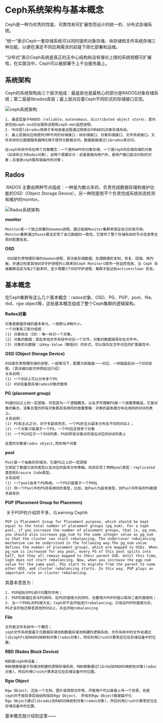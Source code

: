 # Ceph系统架构与基本概念

​    Ceph是一种为优秀的性能、可靠性和可扩展性而设计的统一的、分布式存储系统。

​    “统一”表示Ceph一套存储系统可以同时提供对象存储、块存储和文件系统存储三种功能，以便在满足不同应用需求的前提下简化部署和运维。

​    “分布式”表示Ceph系统是真正的无中心结构和没有理论上限的系统规模可扩展性，在实践当中，Ceph可以被部署于上千台服务器上。

## 系统架构

​    Ceph的系统架构由三个层次组成：最底层也是最核心的部分是RADOS对象存储系统；第二层是librados库层；最上层对应着Ceph不同形式的存储接口实现。

![ceph系统架构](E:\03_电子藏书馆_试建\502_cookbook\flow\ceph系统架构.jpg)

 	1. 最底层基于RADOS（reliable，autonomous，distributed object store），其内部包括ceph-osd后台服务进程和ceph-mon监控进程。
 	2. 中间层librados库用于本地或者远程通过网络访问RADOS对象存储系统。
 	3. 最上层面向应用提供3种不同的存储接口：块存储接口、对象存储接口、文件系统接口。文件系统的元数据服务器MDS用于提供元数据访问。数据直接通过librados库访问。

~~~
在ceph系统中存在两个对象概念：一个是RGW中的对象存储，一个是Ceph的后端存储的对象（后续称之为Rados对象），这两个需要区分：前者是面向用户的，是用户接口能访问到的对象；后者是ceph服务端操作的对象；
~~~



## Rados

​    RADOS 主要由两种节点组成：一种是为数众多的、负责完成数据存储和维护功能的OSD（Object Storage Device），另一种则是若干个负责完成系统状态检测和维护的monitor。

![Rados系统架构](E:\03_电子藏书馆_试建\502_cookbook\flow\Rados系统架构.png)

**monitor**

~~~
Monitor是一个独立部署的daemon进程。通过组成Monitor集群来保证自己的高可用。Monitor集群通过Paxos算法实现了自己数据的一致性。它提供了整个存储系统的节点信息等全局的配置信息。
~~~

**OSD**

~~~
 OSD是负责物理存储的daemon进程，其功能存储数据，处理数据的复制、恢复、回填、再均衡，并通过检查其他OSD守护进程的心跳来向Ceph Monitors提供一些监控信息。当 Ceph 存储集群设定为有2个副本时，至少需要2个OSD守护进程，集群才能达到active+clean 状态。
~~~



## 基本概念

​    在Ceph集群有这么几个基本概念：rados对象、OSD、PG、PGP、pool、file、rbd、rgw object等，这些基本概念组成了整个Ceph集群的逻辑架构。

**Rados对象**

~~~
对象是数据存储的基本单元，一般默认4MB大小。
一个对象有三部分组成：
(1) 对象标志（ID）：唯一标识一个对象。
(2) 对象的数据：其在本地文件系统中对应一个文件，对象的数据就保存在文件中。
(3) 对象的元数据：以Key-Value（键值对）的形式，可以保存在文件对应的扩展属性中。
~~~

**OSD (Object Storage Device)**

~~~
OSD是负责物理存储的进程，一般情况下，配置为和磁盘一一对应，一块磁盘启动一个OSD进程。(其详细功能可参照前述介绍)
关系说明：
(1) 一个OSD上可以分布多个PG
(2) OSD设备是存储rados对象的载体
~~~

**PG (placement group)**

~~~
PG是OSD之上的一层逻辑，可视其为一个逻辑概念。从名字可理解PG是一个放置策略组，它是对象的集合，该集合里的所有对象都具有相同的放置策略：对象的副本都分布在相同的OSD列表上。
关系说明：
(1) PG有主从之分，对于多副本而言，一个PG的主从副本分布在不同的OSD上；
(2) 一个对象只能属于一个PG，一个PG包含很多个对象
(3) 一个PG对应于一个OSD列表，PG的所有对象对存放在对应的OSD列表上

这里的对象是rados object,而非用户对象
~~~

**pool**

~~~
Pool是一个抽象的存储池，它是PG之上的一层逻辑
它规定了数据冗余的类型以及对应的副本分布策略。目前实现了两种pool类型：replicated类型和Erasure Code类型。
关系说明：
(1) 一个pool由多个PG构成，一个PG只能属于一个POOL
(2) 同一个Pool中的PG具有相同的类型，比如，如Pool为副本类型，则Pool中所有的PG都是多副本的
~~~

**PGP (Placement Group for Placemen)**

​    关于PGP的介绍并不多，《Learning Ceph》:

```
PGP is Placement Group for Placement purpose, which should be kept equal to the total number of placement groups (pg_num). For a Ceph pool, if you increase the number of placement groups, that is, pg_num, you should also increase pgp_num to the same integer value as pg_num so that the cluster can start rebalancing. The undercover rebalancing mechanism can be understood in the following way.The pg_num value defines the number of placement groups, which are mapped to OSDs. When pg_num is increased for any pool, every PG of this pool splits into half, but they all remain mapped to their parent OSD. Until this time, Ceph does not start rebalancing. Now, when you increase the pgp_num value for the same pool, PGs start to migrate from the parent to some other OSD, and cluster rebalancing starts. In this way, PGP plays an important role in cluster rebalancing.
```

其基本意思为：

```
1. PGP起到对PG进行归置的作用；
2. PGP的取值应该与PG相同，在PG的值增大的同时，也要增大PGP的值以保持二者的值相同；
3. 当一个POOL的PG增大后，Ceph并不会开始进行rebalancing，只有在PGP的值增大后，PG才会开始迁移至其他的OSD上，并且开始rebalancing
```

**File**

~~~
文件是文件系统中一个概念；
ceph文件系统是基于元数据存储池和数据存储池构建的逻辑系统，文件系统中的文件会通过libcephfs及RADOS映射到对象(rados对象)，然后利用Crush计算来定位在存储设备中的位置。
~~~

**RBD (Rados Block Device)**

~~~
RBD是ceph块设备；
RBD镜像是基于存储池构建的逻辑存储系统，RBD镜像通过librbd及RADOS映射到对象(rados对象)，然后利用Crush计算来定位在存储设备中的位置。
~~~

**Rgw Object**

~~~
Rgw Object，泛指一个文档、图片或视频文件等，尽管用户可以直接上传一个目录，但是ceph并不按目录层级结构保存Rgw Object， 所有的Rgw Object都是扁平化
Rgw Object通过librados及RADOS映射到对象(rados对象)，然后利用Crush计算来定位在存储设备中的位置。
~~~

基本概念就介绍到这里~~~



















